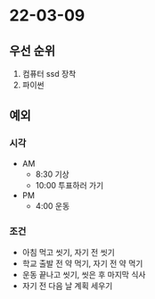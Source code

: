 # 22-03-09

## 우선 순위
1. 컴퓨터 ssd 장착
2. 파이썬

## 예외

### 시각
- AM
    - 8:30 기상
    - 10:00 투표하러 가기
- PM
    - 4:00 운동

### 조건
- 아침 먹고 씻기, 자기 전 씻기
- 학교 출발 전 약 먹기, 자기 전 약 먹기
- 운동 끝나고 씻기, 씻은 후 마지막 식사
- 자기 전 다음 날 계획 세우기